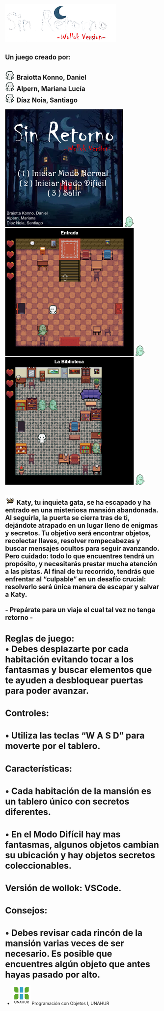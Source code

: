 
# ![sinRetorno](./assets/sinretorno.png)

## Un juego creado por:

## ![sinRetorno](./assets/personajeD.png) Braiotta Konno, Daniel <br> ![sinRetorno](./assets/personajeD.png) Alpern, Mariana Lucía <br> ![sinRetorno](./assets/personajeD.png) Díaz Noia, Santiago



![captura1](./assets/tituloJuegoV3.png) ![captura1](./assets/ghostRV3-F1.png) ![captura1](./assets/CAPTURA1.png) ![captura1](./assets/ghostRV3-F1.png)![captura4](./assets/CAPTURA3.png) ![captura1](./assets/ghostRV3-F1.png)


## ![katty](./assets/katyLado1.png) Katy, tu inquieta gata, se ha escapado y ha entrado en una misteriosa mansión abandonada. Al seguirla, la puerta se cierra tras de ti, dejándote atrapado en un lugar lleno de enigmas y secretos. Tu objetivo será encontrar objetos, recolectar llaves, resolver rompecabezas y buscar mensajes ocultos para seguir avanzando. Pero cuidado: todo lo que encuentres tendrá un propósito, y necesitarás prestar mucha atención a las pistas. Al final de tu recorrido, tendrás que enfrentar al “culpable” en un desafío crucial: resolverlo será única manera de escapar y salvar a Katy. <br> <br> - Prepárate para un viaje el cual tal vez no tenga retorno - <br>

# Reglas de juego:<br>  •	Debes desplazarte por cada habitación evitando tocar a los fantasmas y buscar elementos que te ayuden a desbloquear puertas para poder avanzar.<br>
# Controles:
# •	Utiliza las teclas “W A S D” para moverte por el tablero.
# Características:<br>
# •	Cada habitación de la mansión es un tablero único con secretos diferentes.
# •	En el Modo Difícil hay mas fantasmas, algunos objetos cambian su ubicación y hay objetos secretos coleccionables. 
# Versión de wollok: VSCode.
# Consejos:<br>
# •	Debes revisar cada rincón de la mansión varias veces de ser necesario. Es posible que encuentres algún objeto que antes hayas pasado por alto.


- ![logoUnaHur](./assets/unahurlogo.png) Programación con Objetos I, UNAHUR
